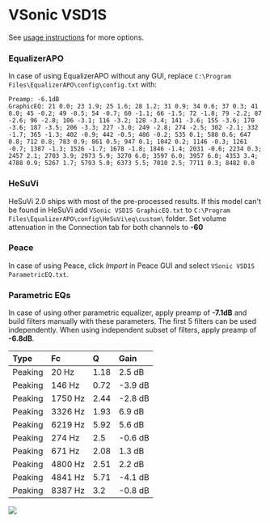 # VSonic VSD1S
See [usage instructions](https://github.com/jaakkopasanen/AutoEq#usage) for more options.

### EqualizerAPO
In case of using EqualizerAPO without any GUI, replace `C:\Program Files\EqualizerAPO\config\config.txt`
with:
```
Preamp: -6.1dB
GraphicEQ: 21 0.0; 23 1.9; 25 1.6; 28 1.2; 31 0.9; 34 0.6; 37 0.3; 41 0.0; 45 -0.2; 49 -0.5; 54 -0.7; 60 -1.1; 66 -1.5; 72 -1.8; 79 -2.2; 87 -2.6; 96 -2.8; 106 -3.1; 116 -3.2; 128 -3.4; 141 -3.6; 155 -3.6; 170 -3.6; 187 -3.5; 206 -3.3; 227 -3.0; 249 -2.8; 274 -2.5; 302 -2.1; 332 -1.7; 365 -1.3; 402 -0.9; 442 -0.5; 486 -0.2; 535 0.1; 588 0.6; 647 0.8; 712 0.8; 783 0.9; 861 0.5; 947 0.1; 1042 0.2; 1146 -0.3; 1261 -0.7; 1387 -1.3; 1526 -1.7; 1678 -1.8; 1846 -1.4; 2031 -0.6; 2234 0.3; 2457 2.1; 2703 3.9; 2973 5.9; 3270 6.0; 3597 6.0; 3957 6.0; 4353 3.4; 4788 0.9; 5267 1.7; 5793 5.0; 6373 5.5; 7010 2.5; 7711 0.3; 8482 0.0
```

### HeSuVi
HeSuVi 2.0 ships with most of the pre-processed results. If this model can't be found in HeSuVi add
`VSonic VSD1S GraphicEQ.txt` to `C:\Program Files\EqualizerAPO\config\HeSuVi\eq\custom\` folder.
Set volume attenuation in the Connection tab for both channels to **-60**

### Peace
In case of using Peace, click *Import* in Peace GUI and select `VSonic VSD1S ParametricEQ.txt`.

### Parametric EQs
In case of using other parametric equalizer, apply preamp of **-7.1dB** and build filters manually
with these parameters. The first 5 filters can be used independently.
When using independent subset of filters, apply preamp of **-6.8dB**.

| Type    | Fc      |    Q | Gain    |
|:--------|:--------|:-----|:--------|
| Peaking | 20 Hz   | 1.18 | 2.5 dB  |
| Peaking | 146 Hz  | 0.72 | -3.9 dB |
| Peaking | 1750 Hz | 2.44 | -2.8 dB |
| Peaking | 3326 Hz | 1.93 | 6.9 dB  |
| Peaking | 6219 Hz | 5.92 | 5.6 dB  |
| Peaking | 274 Hz  | 2.5  | -0.6 dB |
| Peaking | 671 Hz  | 2.08 | 1.3 dB  |
| Peaking | 4800 Hz | 2.51 | 2.2 dB  |
| Peaking | 4841 Hz | 5.71 | -4.1 dB |
| Peaking | 8387 Hz | 3.2  | -0.8 dB |

![](https://raw.githubusercontent.com/jaakkopasanen/AutoEq/master/results/innerfidelity/sbaf-serious/VSonic%20VSD1S/VSonic%20VSD1S.png)